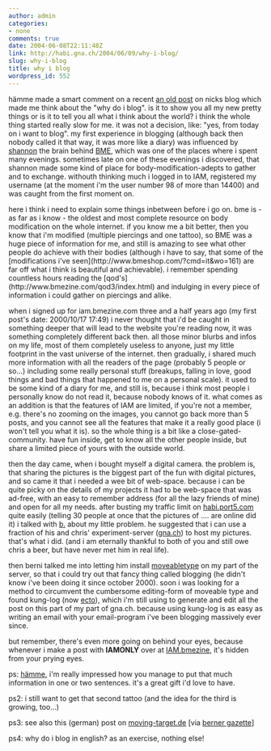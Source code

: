 ```yaml
---
author: admin
categories:
- none
comments: true
date: 2004-06-08T22:11:48Z
link: http://habi.gna.ch/2004/06/09/why-i-blog/
slug: why-i-blog
title: why i blog
wordpress_id: 552
---
```


hämme made a smart comment on a recent [an old post](http://nick.kaywa.com/blogging_about_blogging/*staun*.html) on nicks blog which made me think about the "why do i blog".
is it to show you all my new pretty things or is it to tell you all what i think about the world? 
i think the whole thing started really slow for me. it was not a decision, like: "yes, from today on i want to blog". my first experience in blogging (although back then nobody called it that way, it was more like a diary) was influenced by [shannon](http://iam.bmezine.com/?glider) the brain behind [BME](http://www.bmezine.com/), which was one of the places where i spent many evenings. sometimes late on one of these evenings i discovered, that shannon made some kind of place for body-modification-adepts to gather and to exchange. withouth thinking much i logged in to IAM, registered my username (at the moment i'm the user number 98 of more than 14400) and was caught from the first moment on.

<digression>
here i think i need to explain some things inbetween before i go on. bme is - as far as i know - the oldest and most complete resource on body modification on the whole internet. if you know me a bit better, then you know that i'm modified (multiple piercings and one tattoo), so BME was a huge piece of information for me, and still is amazing to see what other people do achieve with their bodies (although i have to say, that some of the [modifications i've seen](http://www.bmeshop.com/?cmd=it&wo=161) are far off what i think is beautiful and achievable). i remember spending countless hours reading the [qod's](http://www.bmezine.com/qod3/index.html) and indulging in every piece of information i could gather on piercings and alike.
</digression>

when i signed up for iam.bmezine.com three and a half years ago (my first post's date: 2000/10/17 17:49) i never thought that i'd be caught in something deeper that will lead to the website you're reading now, it was something completely different back then. all those minor blurbs and infos on my life, most of them completely useless to anyone, just my little footprint in the vast universe of the internet. then gradually, i shared much more information with all the readers of the page (probably 5 people or so...) including some really personal stuff (breakups, falling in love, good things and bad things that happened to me on a personal scale). it used to be some kind of a diary for me, and still is, because i think most people i personally know do not read it, because nobody knows of it.
what comes as an addition is that the features of IAM are limited, if you're not a member, e.g. there's no zooming on the images, you cannot go back more than 5 posts, and you cannot see all the features that make it a really good place (i won't tell you what it is). so the whole thing is a bit like a close-gated-community. have fun inside, get to know all the other people inside, but share a limited piece of yours with the outside world.

then the day came, when i bought myself a digital camera. the problem is, that sharing the pictures is the biggest part of the fun with digital pictures, and so came it that i needed a wee bit of web-space. because i can be quite picky on the details of my projects it had to be web-space that was ad-free, with an easy to remember address (for all the lazy friends of mine) and open for all my needs. 
after busting my traffic limit on [habi.port5.com](http://habi.port5.com/) quite easily (telling 30 people at once that the pictures of .... are online did it) i talked with [b.](http://bernhardseefeld.ch/) about my little problem. he suggested that i can use a fraction of his and chris' experiment-server ([gna.ch](http://www.gna.ch/)) to host my pictures. that's what i did. (and i am eternally thankful to both of you and still owe chris a beer, but have never met him in real life).

then berni talked me into letting him install [moveabletype](http://moveabletype.org/) on my part of the server, so that i could try out that fancy thing called blogging (he didn't know i've been doing it since october 2000).
soon i was looking for a method to circumvent the cumbersome editing-form of moveable type and found kung-log (now [ecto](http://www.kung-foo.tv/ecto/)), which i'm still using to generate and edit all the post on this part of my part of gna.ch. because using kung-log is as easy as writing an email with your email-program i've been blogging massively ever since.

but remember, there's even more going on behind your eyes, because whenever i make a post with **IAMONLY** over at [IAM.bmezine](http://www.kung-foo.tv/ecto/), it's hidden from your prying eyes.


ps: [hämme](http://66.102.9.104/search?q=cache:IpOPMsSSbk8J:www.velokurierbern.ch/html/uns/newsarchiv/01_06_Alternativliga.html+%22christoph+hämmann%22&hl=en), i'm really impressed how you manage to put that much information in one or two sentences. it's a great gift i'd love to have.

ps2: i still want to get that second tattoo (and the idea for the third is growing, too...)

ps3: see also this (german) post on [moving-target.de](http://www.moving-target.de/more/2896_0_1_0_M/) [via [berner gazette](http://www.bernergazette.ch/archives/000403.html)]

ps4: why do i blog in english? as an exercise, nothing else!
